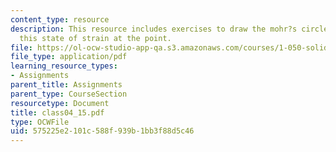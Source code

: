 ```yaml
---
content_type: resource
description: This resource includes exercises to draw the mohr?s circle representing
  this state of strain at the point.
file: https://ol-ocw-studio-app-qa.s3.amazonaws.com/courses/1-050-solid-mechanics-fall-2004/575225e2101c588f939b1bb3f88d5c46_class04_15.pdf
file_type: application/pdf
learning_resource_types:
- Assignments
parent_title: Assignments
parent_type: CourseSection
resourcetype: Document
title: class04_15.pdf
type: OCWFile
uid: 575225e2-101c-588f-939b-1bb3f88d5c46
---
```

